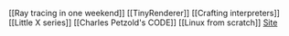[[Ray tracing in one weekend]]
[[TinyRenderer]]
[[Crafting interpreters]]
[[Little X series]]
[[Charles Petzold's CODE]]
[[Linux from scratch]] [Site](https://www.linuxfromscratch.org/)

